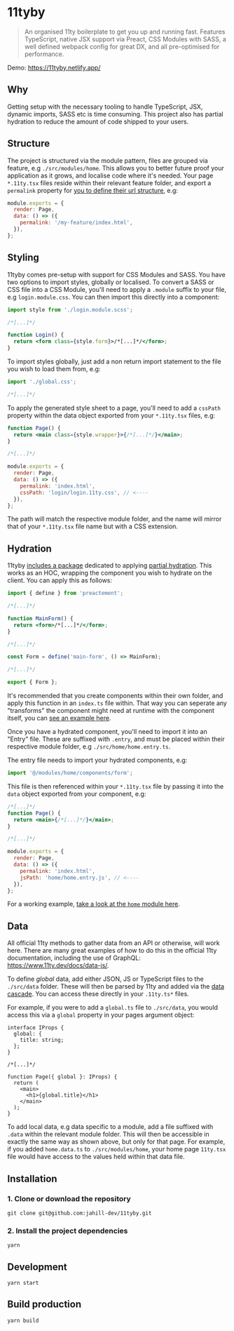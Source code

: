 # 11tyby

> An organised 11ty boilerplate to get you up and running fast. Features TypeScript, native JSX support via Preact, CSS Modules with SASS, a well defined webpack config for great DX, and all pre-optimised for performance.

Demo: https://11tyby.netlify.app/

## Why

Getting setup with the necessary tooling to handle TypeScript, JSX, dynamic imports, SASS etc is time consuming. This project also has partial hydration to reduce the amount of code shipped to your users.

## Structure

The project is structured via the module pattern, files are grouped via feature, e.g `./src/modules/home`. This allows you to better future proof your application as it grows, and localise code where it's needed. Your page `*.11ty.tsx` files reside within their relevant feature folder, and export a `permalink` property for [you to define their url structure](https://www.11ty.dev/docs/permalinks/), e.g:

```javascript
module.exports = {
  render: Page,
  data: () => ({
    permalink: '/my-feature/index.html',
  }),
};
```

## Styling

11tyby comes pre-setup with support for CSS Modules and SASS. You have two options to import styles, globally or localised. To convert a SASS or CSS file into a CSS Module, you'll need to apply a `.module` suffix to your file, e.g `login.module.css`. You can then import this directly into a component:

```jsx
import style from './login.module.scss';

/*[...]*/

function Login() {
  return <form class={style.form}>/*[...]*/</form>;
}
```

To import styles globally, just add a non return import statement to the file you wish to load them from, e.g:

```jsx
import './global.css';

/*[...]*/
```

To apply the generated style sheet to a page, you'll need to add a `cssPath` property within the data object exported from your `*.11ty.tsx` files, e.g:

```jsx
function Page() {
  return <main class={style.wrapper}>{/*[...]*/}</main>;
}

/*[...]*/

module.exports = {
  render: Page,
  data: () => ({
    permalink: 'index.html',
    cssPath: 'login/login.11ty.css', // <----
  }),
};
```

The path will match the respective module folder, and the name will mirror that of your `*.11ty.tsx` file name but with a CSS extension.

## Hydration

11tyby [includes a package](https://github.com/jahill-dev/preactement) dedicated to applying [partial hydration](https://www.jameshill.dev/articles/partial-hydration/). This works as an HOC, wrapping the component you wish to hydrate on the client. You can apply this as follows:

```jsx
import { define } from 'preactement';

/*[...]*/

function MainForm() {
  return <form>/*[...]*/</form>;
}

/*[...]*/

const Form = define('main-form', () => MainForm);

/*[...]*/

export { Form };
```

It's recommended that you create components within their own folder, and apply this function in an `index.ts` file within. That way you can seperate any "transforms" the component might need at runtime with the component itself, you can [see an example here](https://github.com/jahill-dev/11tyby/blob/master/src/modules/home/components/form/index.ts).

Once you have a hydrated component, you'll need to import it into an "Entry" file. These are suffixed with `.entry`, and must be placed within their respective module folder, e.g `./src/home/home.entry.ts`.

The entry file needs to import your hydrated components, e.g:

```javascript
import '@/modules/home/components/form';
```

This file is then referenced within your `*.11ty.tsx` file by passing it into the `data` object exported from your component, e.g:

```jsx
/*[...]*/
function Page() {
  return <main>{/*[...]*/}</main>;
}

/*[...]*/

module.exports = {
  render: Page,
  data: () => ({
    permalink: 'index.html',
    jsPath: 'home/home.entry.js', // <----
  }),
};
```

For a working example, [take a look at the `home` module here](https://github.com/jahill-dev/11tyby/blob/master/src/modules/home/home.11ty.tsx#L28).

## Data

All official 11ty methods to gather data from an API or otherwise, will work here. There are many great examples of how to do this in the official 11ty documentation, including the use of GraphQL: https://www.11ty.dev/docs/data-js/.

To define _global_ data, add either JSON, JS or TypeScript files to the `./src/data` folder. These will then be parsed by 11ty and added via the [data cascade](https://www.11ty.dev/docs/data-cascade/). You can access these directly in your `.11ty.ts*` files.

For example, if you were to add a `global.ts` file to `./src/data`, you would access this via a `global` property in your pages argument object:

```tsx
interface IProps {
  global: {
    title: string;
  };
}

/*[...]*/

function Page({ global }: IProps) {
  return (
    <main>
      <h1>{global.title}</h1>
    </main>
  );
}
```

To add local data, e.g data specific to a module, add a file suffixed with `.data` within the relevant module folder. This will then be accessible in exactly the same way as shown above, but only for that page. For example, if you added `home.data.ts` to `./src/modules/home`, your home page `11ty.tsx` file would have access to the values held within that data file.

## Installation

### 1. Clone or download the repository

```shell
git clone git@github.com:jahill-dev/11tyby.git
```

### 2. Install the project dependencies

```shell
yarn
```

## Development

```shell
yarn start
```

## Build production

```shell
yarn build
```
